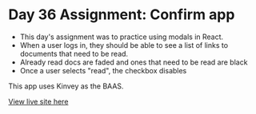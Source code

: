# Day 36 Assignment: Confirm app

- This day's assignment was to practice using modals in React.
- When a user logs in, they should be able to see a list of links to documents that need to be read.
 - Already read docs are faded and ones that need to be read are black
 - Once a user selects "read", the checkbox disables

This app uses Kinvey as the BAAS.

[View live site here](https://carynligon.github.io/confirm-app/)

